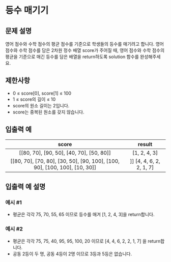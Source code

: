 # 등수 매기기

## 문제 설명

영어 점수와 수학 점수의 평균 점수를 기준으로 학생들의 등수를 매기려고 합니다. 영어 점수와 수학 점수를 담은 2차원 정수 배열 score가 주어질 때, 영어 점수와 수학 점수의 평균을 기준으로 매긴 등수를 담은 배열을 return하도록 solution 함수를 완성해주세요.

## 제한사항

- 0 ≤ score[0], score[1] ≤ 100
- 1 ≤ score의 길이 ≤ 10
- score의 원소 길이는 2입니다.
- score는 중복된 원소를 갖지 않습니다.

## 입출력 예

|                                   score                                    |          result          |
| :------------------------------------------------------------------------: | :----------------------: |
|                  [[80, 70], [90, 50], [40, 70], [50, 80]]                  |       [1, 2, 4, 3]       |
| [[80, 70], [70, 80], [30, 50], [90, 100], [100, 90], [100, 100], [10, 30]] | ]] [4, 4, 6, 2, 2, 1, 7] |

## 입출력 예 설명

### 예시 #1

- 평균은 각각 75, 70, 55, 65 이므로 등수를 매겨 [1, 2, 4, 3]을 return합니다.

### 예시 #2

- 평균은 각각 75, 75, 40, 95, 95, 100, 20 이므로 [4, 4, 6, 2, 2, 1, 7] 을 return합니다.
- 공동 2등이 두 명, 공동 4등이 2명 이므로 3등과 5등은 없습니다.
